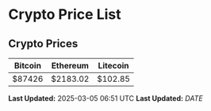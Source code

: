 # Crypto Price List

## Crypto Prices
| Bitcoin | Ethereum | Litecoin |
| ------- | -------- | -------- |
| $87426 | $2183.02 | $102.85 |
**Last Updated:** 2025-03-05 06:51 UTC
**Last Updated:** $DATE$
